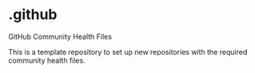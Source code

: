 # .github
GitHub Community Health Files

This is a template repository to set up new repositories with the required community health files.
